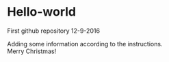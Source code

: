 # Hello-world
First github repository 12-9-2016

Adding some information according to the instructions.  
Merry Christmas!


